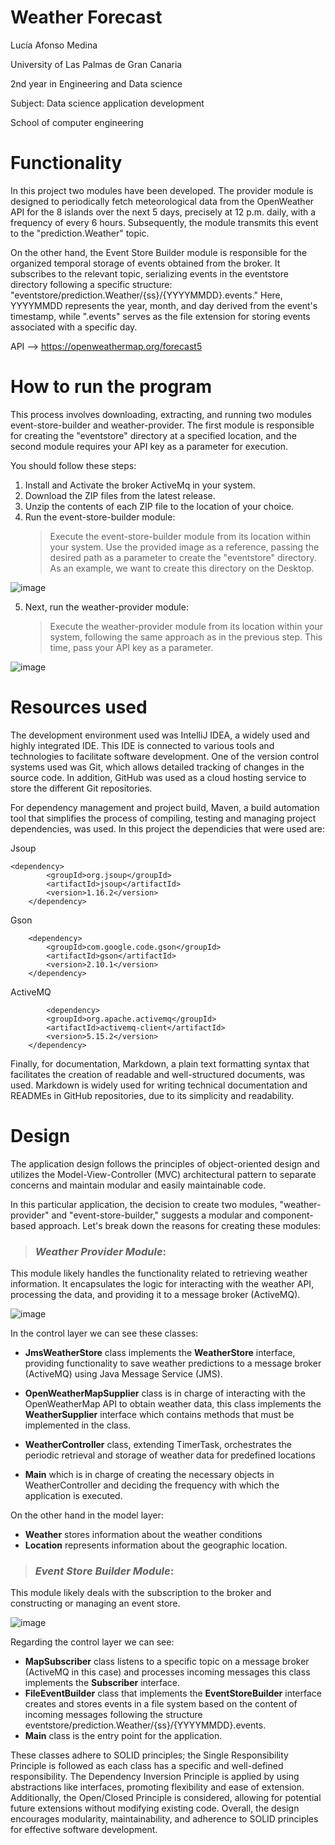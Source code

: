 # Weather Forecast

Lucía Afonso Medina

University of Las Palmas de Gran Canaria

2nd year in Engineering and Data science 

Subject: Data science application development

School of computer engineering

# Functionality


In this project two modules have been developed. The provider module is designed to periodically fetch meteorological data from the OpenWeather API for the 8 islands over the next 5 days, precisely at 12 p.m. daily, with a frequency of every 6 hours. Subsequently, the module transmits this event to the "prediction.Weather" topic.

On the other hand, the Event Store Builder module is responsible for the organized temporal storage of events obtained from the broker. It subscribes to the relevant topic, serializing events in the eventstore directory following a specific structure: "eventstore/prediction.Weather/{ss}/{YYYYMMDD}.events." Here, YYYYMMDD represents the year, month, and day derived from the event's timestamp, while ".events" serves as the file extension for storing events associated with a specific day.

API --> https://openweathermap.org/forecast5


# How to run the program

This process involves downloading, extracting, and running two modules event-store-builder and weather-provider. The first module is responsible for creating the "eventstore" directory at a specified location, and the second module requires your API key as a         parameter for execution.

You should follow these steps: 
1. Install and Activate the broker ActiveMq in your system.
2. Download the ZIP files from the latest release.
3. Unzip the contents of each ZIP file to the location of your choice.
4. Run the event-store-builder module:
   >Execute the event-store-builder module from its location within your system. Use the provided image as a reference, passing the desired path as a parameter to create the "eventstore" directory. As an example, we want to create this directory on the Desktop.

![image](https://github.com/Luciaafme/DACD_2aPractica/assets/145342904/7c376fc8-bfde-4a80-8f33-1f7a50b4b47f)



 

5. Next, run the weather-provider module:
   >Execute the weather-provider module from its location within your system, following the same approach as in the previous step. This time, pass your API key as a parameter.


![image](https://github.com/Luciaafme/DACD_2aPractica/assets/145342904/eefd6b10-99be-4834-a1ea-0113d9c6569e)





# Resources used
The development environment used was IntelliJ IDEA, a widely used and highly integrated IDE. This IDE is connected to various tools and technologies to facilitate software development. One of the version control systems used was Git, which allows detailed tracking of changes in the source code. In addition, GitHub was used as a cloud hosting service to store the different Git repositories.

For dependency management and project build, Maven, a build automation tool that simplifies the process of compiling, testing and managing project dependencies, was used. In this project the dependicies that were used are:

Jsoup 

    <dependency>
            <groupId>org.jsoup</groupId>
            <artifactId>jsoup</artifactId>
            <version>1.16.2</version>
        </dependency>

Gson

        <dependency>
            <groupId>com.google.code.gson</groupId>
            <artifactId>gson</artifactId>
            <version>2.10.1</version>
        </dependency>

ActiveMQ

            <dependency>
            <groupId>org.apache.activemq</groupId>
            <artifactId>activemq-client</artifactId>
            <version>5.15.2</version>
        </dependency>

Finally, for documentation, Markdown, a plain text formatting syntax that facilitates the creation of readable and well-structured documents, was used. Markdown is widely used for writing technical documentation and READMEs in GitHub repositories, due to its simplicity and readability.




    
# Design

The application design follows the principles of object-oriented design and utilizes the Model-View-Controller (MVC) architectural pattern to separate concerns and maintain modular and easily maintainable code. 

In this particular application, the decision to create two modules, "weather-provider" and "event-store-builder," suggests a modular and component-based approach. Let's break down the reasons for creating these modules:


> ### *Weather Provider Module*:

 This module likely handles the functionality related to retrieving weather information. It encapsulates the logic for interacting with the weather API, processing the data, and providing it to a message broker (ActiveMQ). 

![image](https://github.com/Luciaafme/DACD_2aPractica/assets/145342904/eb614517-f973-4e5b-81d1-64bc75e9f675)





In the control layer we can see these classes:

-  **JmsWeatherStore** class implements the **WeatherStore** interface, providing functionality to save weather predictions to a message broker (ActiveMQ) using Java Message Service (JMS).

-  **OpenWeatherMapSupplier** class is in charge of interacting with the OpenWeatherMap API to obtain weather data, this class implements the **WeatherSupplier** interface which contains methods that must be implemented in the class.

- **WeatherController** class, extending TimerTask, orchestrates the periodic retrieval and storage of weather data for predefined locations

- **Main** which is in charge of creating the necessary objects in WeatherController and deciding the frequency with which the application is executed. 


On the other hand in the model layer:

- **Weather** stores information about the weather conditions 
- **Location** represents information about the geographic location.

  
> ### *Event Store Builder Module*:

This module likely deals with the subscription to the broker and constructing or managing an event store.

![image](https://github.com/Luciaafme/DACD_2aPractica/assets/145342904/cab61a40-9b72-4198-af79-a21399e1fe2d)





Regarding the control layer we can see:

- **MapSubscriber** class listens to a specific topic on a message broker (ActiveMQ in this case) and processes incoming messages this class implements the **Subscriber** interface.
- **FileEventBuilder** class that implements the **EventStoreBuilder** interface creates and stores events in a file system based on the content of incoming messages following the structure eventstore/prediction.Weather/{ss}/{YYYYMMDD}.events.
- **Main** class is the entry point for the application.



 These classes adhere to SOLID principles; the Single Responsibility Principle is followed as each class has a specific and well-defined responsibility. The Dependency Inversion Principle is applied by using abstractions like interfaces, promoting flexibility and ease of extension. Additionally, the Open/Closed Principle is considered, allowing for potential future extensions without modifying existing code. Overall, the design encourages modularity, maintainability, and adherence to SOLID principles for effective software development.

